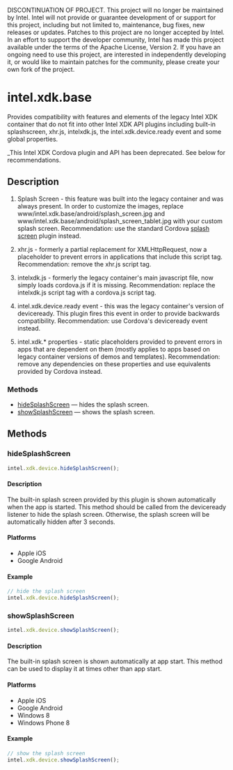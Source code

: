 DISCONTINUATION OF PROJECT.  This project will no longer be maintained by Intel.  Intel will not provide or guarantee development of or support for this project, including but not limited to, maintenance, bug fixes, new releases or updates.  Patches to this project are no longer accepted by Intel.  In an effort to support the developer community, Intel has made this project available under the terms of the Apache License, Version 2. If you have an ongoing need to use this project, are interested in independently developing it, or would like to maintain patches for the community, please create your own fork of the project.

intel.xdk.base
====================

Provides compatibility with features and elements of the legacy Intel XDK container that do not fit into other Intel XDK API plugins including built-in splashscreen, xhr.js, intelxdk.js, the intel.xdk.device.ready event and some global properties.

_This Intel XDK Cordova plugin and API has been deprecated. See below for recommendations.

Description
-----------

1. Splash Screen - this feature was built into the legacy container and was always present.  In order to customize the images, replace www/intel.xdk.base/android/splash_screen.jpg and www/intel.xdk.base/android/splash_screen_tablet.jpg with your custom splash screen.  Recommendation: use the standard Cordova [splash screen](https://github.com/apache/cordova-plugin-splashscreen) plugin instead.

3. xhr.js - formerly a partial replacement for XMLHttpRequest, now a placeholder to prevent errors in applications that include this script tag.  Recommendation: remove the xhr.js script tag.

4. intelxdk.js - formerly the legacy container's main javascript file, now simply loads cordova.js if it is missing.  Recommendation: replace the intelxdk.js script tag with a cordova.js script tag.

5. intel.xdk.device.ready event - this was the legacy container's version of deviceready.  This plugin fires this event in order to provide backwards compatibility.  Recommendation: use Cordova's deviceready event instead.

6. intel.xdk.* properties - static placeholders provided to prevent errors in apps that are dependent on them (mostly applies to apps based on legacy container versions of demos and templates).  Recommendation: remove any dependencies on these properties and use equivalents provided by Cordova instead. 

### Methods

-   [hideSplashScreen](#hidesplashscreen) — hides the splash screen.
-   [showSplashScreen](#showsplashscreen) — shows the splash screen.

Methods
-------

### hideSplashScreen


```javascript
intel.xdk.device.hideSplashScreen();
```

#### Description


The built-in splash screen provided by this plugin is shown automatically when the app is started.  This method should be called from the deviceready listener to hide the splash screen.  Otherwise, the splash screen will be automatically hidden after 3 seconds.

#### Platforms

-   Apple iOS
-   Google Android

#### Example

```javascript
// hide the splash screen        
intel.xdk.device.hideSplashScreen();                     
```

### showSplashScreen


```javascript
intel.xdk.device.showSplashScreen();
```

#### Description


The built-in splash screen is shown automatically at app start.  This method can be used to display it at times other than app start.

#### Platforms

-   Apple iOS
-   Google Android
-   Windows 8
-   Windows Phone 8

#### Example

```javascript
// show the splash screen        
intel.xdk.device.showSplashScreen();                     
```
